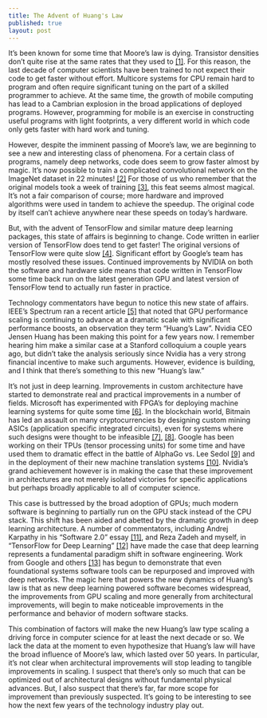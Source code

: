 ```yaml
---
title: The Advent of Huang's Law
published: true
layout: post
---
```


It’s been known for some time that Moore’s law is dying. Transistor densities don’t quite rise at the same rates that they used to [[1]](https://spectrum.ieee.org/static/special-report-50-years-of-moores-law). For this reason, the last decade of computer scientists have been trained to not expect their code to get faster without effort. Multicore systems for CPU remain hard to program and often require significant tuning on the part of a skilled programmer to achieve. At the same time, the growth of mobile computing has lead to a Cambrian explosion in the broad applications of deployed programs. However, programming for mobile is an exercise in constructing useful programs with light footprints, a very different world in which code only gets faster with hard work and tuning.

However, despite the imminent passing of Moore’s law, we are beginning to see a new and interesting class of phenomena. For a certain class of programs, namely deep networks, code does seem to grow faster almost by magic. It’s now possible to train a complicated convolutional network on the ImageNet dataset in 22 minutes! [[2]](http://learningsys.org/nips17/assets/slides/dean-nips17.pdf) For those of us who remember that the original models took a week of training [[3]](https://papers.nips.cc/paper/4824-imagenet-classification-with-deep-convolutional-neural-networks.pdf), this feat seems almost magical. It’s not a fair comparison of course; more hardware and improved algorithms were used in tandem to achieve the speedup. The original code by itself can’t achieve anywhere near these speeds on today’s hardware. 

But, with the advent of TensorFlow and similar mature deep learning packages, this state of affairs is beginning to change. Code written in earlier version of TensorFlow does tend to get faster! The original versions of TensorFlow were quite slow [[4]](https://www.quora.com/Why-is-the-first-release-of-TensorFlow-performing-poor-average-on-benchmarks-despite-Googles-resources-Are-the-benchmarks-themselves-poor-for-TensorFlows-use-cases-Are-people-benchmarking-it-on-very-different-use-cases-from-Googles-intentions). Significant effort by Google’s team has mostly resolved these issues. Continued improvements by NVIDIA on both the software and hardware side means that code written in TensorFlow some time back run on the latest generation GPU and latest version of TensorFlow tend to actually run faster in practice.

Technology commentators have begun to notice this new state of affairs. IEEE’s Spectrum ran a recent article [[5]](https://spectrum.ieee.org/view-from-the-valley/computing/hardware/move-over-moores-law-make-way-for-huangs-law) that noted that GPU performance scaling is continuing to advance at a dramatic scale with significant performance boosts, an observation they term “Huang’s Law”. Nvidia CEO Jensen Huang has been making this point for a few years now. I remember hearing him make a similar case at a Stanford colloquium a couple years ago, but didn’t take the analysis seriously since Nvidia has a very strong financial incentive to make such arguments. However, evidence is building, and I think that there’s something to this new “Huang’s law.”

It’s not just in deep learning. Improvements in custom architecture have started to demonstrate real and practical improvements in a number of fields. Microsoft has experimented with FPGA’s for deploying machine learning systems for quite some time [[6]](https://www.forbes.com/sites/moorinsights/2017/08/28/microsoft-fpga-wins-versus-google-tpus-for-ai/#695753153904). In the blockchain world, Bitmain has led an assault on many cryptocurrencies by designing custom mining ASICs (application specific integrated circuits), even for systems where such designs were thought to be infeasible [[7]](https://github.com/ethereum/EIPs/issues/958), [[8]](https://github.com/monero-project/monero/issues/3387). Google has been working on their TPUs (tensor processing units) for some time and have used them to dramatic effect in the battle of AlphaGo vs. Lee Sedol [[9]](https://en.wikipedia.org/wiki/Tensor_processing_unit) and in the deployment of their new machine translation systems [[10]](https://cloud.google.com/blog/big-data/2017/05/an-in-depth-look-at-googles-first-tensor-processing-unit-tpu). Nvidia’s grand achievement however is in making the case that these improvement in architectures are not merely isolated victories for specific applications but perhaps broadly applicable to all of computer science. 

This case is buttressed by the broad adoption of GPUs; much modern software is beginning to partially run on the GPU stack instead of the CPU stack. This shift has been aided and abetted by the dramatic growth in deep learning architecture. A number of commentators, including Andrej Karpathy in his “Software 2.0” essay [[11]](https://medium.com/@karpathy/software-2-0-a64152b37c35), and Reza Zadeh and myself, in “TensorFlow for Deep Learning” [[12]](https://www.amazon.com/TensorFlow-Deep-Learning-Regression-Reinforcement/dp/1491980451) have made the case that deep learning represents a fundamental paradigm shift in software engineering. Work from Google and others [[13]](https://research.google.com/pubs/pub46518.html) has begun to demonstrate that even foundational systems software tools can be repurposed and improved with deep networks. The magic here that powers the new dynamics of Huang’s law is that as new deep learning powered software becomes widespread, the improvements from GPU scaling and more generally from architectural improvements, will begin to make noticeable improvements in the performance and behavior of modern software stacks.

This combination of factors will make the new Huang’s law type scaling a driving force in computer science for at least the next decade or so. We lack the data at the moment to even hypothesize that Huang’s law will have the broad influence of Moore’s law, which lasted over 50 years. In particular, it’s not clear when architectural improvements will stop leading to tangible improvements in scaling. I suspect that there’s only so much that can be optimized out of architectural designs without fundamental physical advances. But, I also suspect that there’s far, far more scope for improvement than previously suspected. It’s going to be interesting to see how the next few years of the technology industry play out.
